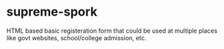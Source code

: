 # supreme-spork
HTML based basic registeration form that could be used at multiple places like govt websites, school/college admission, etc.
